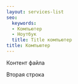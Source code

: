 ```yaml
---
layout: services-list
seo:
  keywords:
  - Компьютер
  - Ноутбук
  title: Title компьютер
title: Компьютер
---
```

Контент файла

Вторая строка